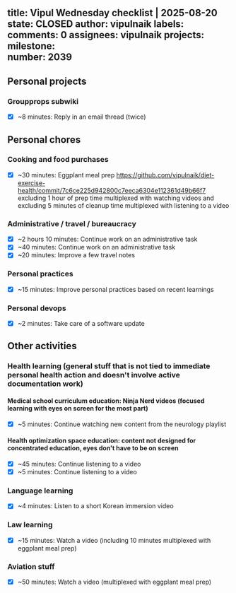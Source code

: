 title:	Vipul Wednesday checklist | 2025-08-20
state:	CLOSED
author:	vipulnaik
labels:	
comments:	0
assignees:	vipulnaik
projects:	
milestone:	
number:	2039
--
## Personal projects

### Groupprops subwiki

- [x] ~8 minutes: Reply in an email thread (twice)

## Personal chores

### Cooking and food purchases

- [x] ~30 minutes: Eggplant meal prep https://github.com/vipulnaik/diet-exercise-health/commit/7c6ce225d942800c7eeca6304e112361d49b66f7 excluding 1 hour of prep time multiplexed with watching videos and excluding 5 minutes of cleanup time multiplexed with listening to a video

### Administrative / travel / bureaucracy

- [x] ~2 hours 10 minutes: Continue work on an administrative task
- [x] ~40 minutes: Continue work on an administrative task
- [x] ~20 minutes: Improve a few travel notes

### Personal practices

- [x] ~15 minutes: Improve personal practices based on recent learnings

### Personal devops

- [x] ~2 minutes: Take care of a software update

## Other activities

### Health learning (general stuff that is not tied to immediate personal health action and doesn't involve active documentation work)

#### Medical school curriculum education: Ninja Nerd videos (focused learning with eyes on screen for the most part)

- [x] ~5 minutes: Continue watching new content from the neurology playlist

#### Health optimization space education: content not designed for concentrated education, eyes don't have to be on screen

- [x] ~45 minutes: Continue listening to a video
- [x] ~5 minutes: Continue listening to a video

### Language learning

- [x] ~4 minutes: Listen to a short Korean immersion video

### Law learning

- [x] ~15 minutes: Watch a video (including 10 minutes multiplexed with eggplant meal prep)

### Aviation stuff

- [x] ~50 minutes: Watch a video (multiplexed with eggplant meal prep)
